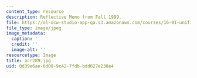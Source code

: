 ```yaml
---
content_type: resource
description: Reflective Memo from Fall 1999.
file: https://ol-ocw-studio-app-qa.s3.amazonaws.com/courses/16-01-unified-engineering-i-ii-iii-iv-fall-2005-spring-2006/0d39e6ae6d009c427fdbbdd027e238e4_acr289.jpg
file_type: image/jpeg
image_metadata:
  caption: ''
  credit: ''
  image-alt: ''
resourcetype: Image
title: acr289.jpg
uid: 0d39e6ae-6d00-9c42-7fdb-bdd027e238e4
---
```


